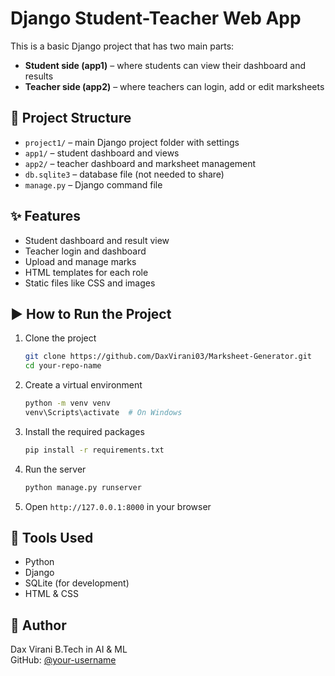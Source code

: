 
# Django Student-Teacher Web App

This is a basic Django project that has two main parts:
- **Student side (app1)** – where students can view their dashboard and results
- **Teacher side (app2)** – where teachers can login, add or edit marksheets

## 📁 Project Structure

- `project1/` – main Django project folder with settings
- `app1/` – student dashboard and views
- `app2/` – teacher dashboard and marksheet management
- `db.sqlite3` – database file (not needed to share)
- `manage.py` – Django command file

## ✨ Features

- Student dashboard and result view
- Teacher login and dashboard
- Upload and manage marks
- HTML templates for each role
- Static files like CSS and images

## ▶️ How to Run the Project

1. Clone the project
   ```bash
   git clone https://github.com/DaxVirani03/Marksheet-Generator.git
   cd your-repo-name
   ```

2. Create a virtual environment
   ```bash
   python -m venv venv
   venv\Scripts\activate  # On Windows
   ```

3. Install the required packages
   ```bash
   pip install -r requirements.txt
   ```

4. Run the server
   ```bash
   python manage.py runserver
   ```

5. Open `http://127.0.0.1:8000` in your browser

## 🔧 Tools Used

- Python
- Django
- SQLite (for development)
- HTML & CSS

## 👤 Author

Dax Virani
B.Tech in AI & ML  
GitHub: [@your-username](https://github.com/DaxVirani03)
